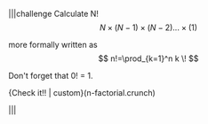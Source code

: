 |||challenge
Calculate N! $$ N \times (N-1) \times (N-2) ...  \times (1) $$

more formally written as $$ n!=\prod_{k=1}^n k \! $$

Don't forget that 0! = 1.

{Check it!! | custom}(n-factorial.crunch)

|||